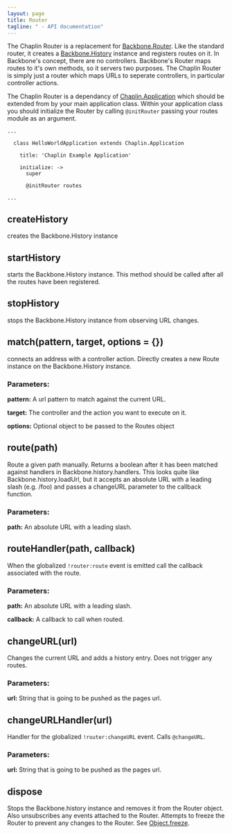 ```yaml
---
layout: page
title: Router
tagline: " - API documentation"
---
```


The Chaplin Router is a replacement for [Backbone.Router](http://documentcloud.github.com/backbone/#Router).  Like the standard router, it creates a [Backbone.History](http://documentcloud.github.com/backbone/#History) instance and registers routes on it. In Backbone's concept, there are no controllers. Backbone's Router maps routes to it's own methods, so it servers two purposes.  The Chaplin Router is simply just a router which maps URLs to seperate controllers, in particular controller actions.

The Chaplin Router is a dependancy of [Chaplin.Application](./application.html) which should be extended from by your main application class. Within your application class you should initialize the Router by calling `@initRouter` passing your routes module as an argument.

    ...

      class HelloWorldApplication extends Chaplin.Application

        title: 'Chaplin Example Application'

        initialize: ->
          super

          @initRouter routes

    ...

## createHistory

creates the Backbone.History instance

## startHistory

starts the Backbone.History instance.  This method should be called after all the routes have been registered.

## stopHistory

stops the Backbone.History instance from observing URL changes.

## match(pattern, target, options = {})

connects an address with a controller action.  Directly creates a new Route instance on the Backbone.History instance.

### Parameters:

__pattern:__ A url pattern to match against the current URL.

__target:__ The controller and the action you want to execute on it.

__options:__ Optional object to be passed to the Routes object

## route(path)

Route a given path manually. Returns a boolean after it has been matched against handlers in Backbone.history.handlers.  This looks quite like Backbone.history.loadUrl, but it accepts an absolute URL with a leading slash (e.g. /foo) and passes a changeURL parameter to the callback function.

### Parameters:

__path:__ An absolute URL with a leading slash.

## routeHandler(path, callback)

When the globalized `!router:route` event is emitted call the callback associated with the route.

### Parameters:

__path:__ An absolute URL with a leading slash.

__callback:__ A callback to call when routed.

## changeURL(url)

Changes the current URL and adds a history entry.  Does not trigger any routes.

### Parameters:

__url:__ String that is going to be pushed as the pages url.

## changeURLHandler(url)

Handler for the globalized `!router:changeURL` event.  Calls `@changeURL`.

### Parameters:

__url:__ String that is going to be pushed as the pages url.

## dispose

Stops the Backbone.history instance and removes it from the Router object.  Also unsubscribes any events attached to the Router.  Attempts to freeze the Router to prevent any changes to the Router. See [Object.freeze](https://developer.mozilla.org/en/JavaScript/Reference/Global_Objects/Object/freeze).


